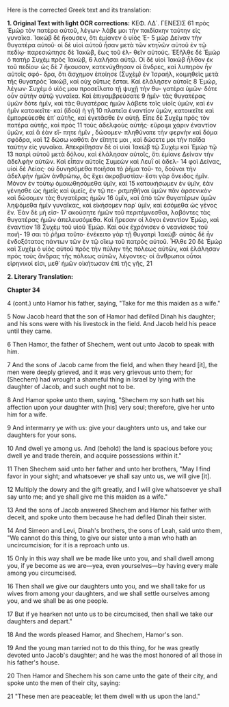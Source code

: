 Here is the corrected Greek text and its translation:

**1. Original Text with light OCR corrections:**
ΚΕΦ. ΛΔ΄.                                                ΓΕΝΕΣΙΣ    61
πρὸς Ἑμὼρ τὸν πατέρα αὐτοῦ, λέγων· λάβε μοι τὴν παιδίσκην
ταύτην εἰς γυναῖκα. Ἰακὼβ δὲ ἤκουσεν, ὅτι ἐμίανεν ὁ υἱὸς Ἑ- 5
μὼρ Δείναν τὴν θυγατέρα αὐτοῦ· οἱ δὲ υἱοὶ αὐτοῦ ἦσαν μετὰ τῶν
κτη̄νῶν αὐτοῦ ἐν τῷ πεδίῳ· παρεσιώπησε δὲ Ἰακὼβ, ἕως τοῦ ἐλ-
θεῖν αὐτούς. Ἐξῆλθε δὲ Ἑμὼρ ὁ πατὴρ Συχὲμ πρὸς Ἰακὼβ, 6
λαλῆσαι αὐτῷ. Οἱ δὲ υἱοὶ Ἰακὼβ ἦλθον ἐκ τοῦ πεδίου· ὡς δὲ 7
ἤκουσαν, κατενύχθησαν οἱ ἄνδρες, καὶ λυπηρὸν ἦν αὐτοῖς σφό-
δρα, ὅτι ἄσχημον ἐποίησε (Συχὲμ) ἐν Ἰσραήλ, κοιμηθεὶς μετὰ
τῆς θυγατρὸς Ἰακὼβ, καὶ οὐχ οὕτως ἔσται. Καὶ ἐλάλησεν αὐτοῖς 8
Ἑμώρ, λέγων· Συχὲμ ὁ υἱός μου προσεῖλατο τῇ ψυχῇ τὴν θυ-
γατέρα ὑμῶν· δότε οὖν αὐτὴν αὐτῷ γυναῖκα. Καὶ ἐπιγαμβρεύσατε 9
ἡμῖν· τὰς θυγατέρας ὑμῶν δότε ἡμῖν, καὶ τὰς θυγατέρας ἡμῶν
λάβετε τοῖς υἱοῖς ὑμῶν, καὶ ἐν ἡμῖν κατοικεῖτε· καὶ (ἰδοὺ) ἡ γῆ 10
πλατεῖα ἐναντίον ὑμῶν, κατοικεῖτε καὶ ἐμπορεύεσθε ἐπ᾿ αὐτῆς, καὶ
ἐγκτᾶσθε ἐν αὐτῇ. Εἶπε δὲ Συχὲμ πρὸς τὸν πατέρα αὐτῆς, καὶ πρὸς 11
τοὺς ἀδελφοὺς αὐτῆς· εὕροιμι χάριν ἐναντίον ὑμῶν, καὶ ἃ ἐὰν εἴ-
πητε ἡμῖν , δώσομεν· πληθύνατε τὴν φερνὴν καὶ δόμα σφόδρα, καὶ 12
δώσω καθότι ἂν εἴπητε μοι , καὶ δώσετε μοι τὴν παῖδα ταύτην εἰς
γυναῖκα. Ἀπεκρίθησαν δὲ οἱ υἱοὶ Ἰακὼβ τῷ Συχὲμ καὶ Ἑμὼρ τῷ 13
πατρὶ αὐτοῦ μετὰ δόλου, καὶ ἐλάλησαν αὐτοῖς, ὅτι ἐμίανε Δείναν
τὴν ἀδελφὴν αὐτῶν. Καὶ εἶπαν αὐτοῖς Συμεὼν καὶ Λευῒ οἱ ἀδελ- 14
φοὶ Δείνας, υἱοὶ δὲ Λείας· οὐ δυνησόμεθα ποιῆσαι τὸ ῥῆμα τοῦ-
το, δοῦναι τὴν ἀδελφὴν ἡμῶν ἀνθρώπῳ, ὃς ἔχει ἀκροβυστίαν·
ἔστι γὰρ ὄνειδος ἡμῖν. Μόνον ἐν τούτῳ ὁμοιωθησόμεθα ὑμῖν, καὶ 15
κατοικήσωμεν ἐν ὑμῖν, ἐὰν γένησθε ὡς ἡμεῖς καὶ ὑμεῖς, ἐν τῷ πε-
ριτμηθῆναι ὑμῶν πᾶν ἀρσενικὸν· καὶ δώσομεν τὰς θυγατέρας ἡμῶν 16
ὑμῖν, καὶ ἀπὸ τῶν θυγατέρων ὑμῶν ληψόμεθα ἡμῖν γυναῖκας, καὶ
εἰκήσομεν παρ᾽ ὑμῖν, καὶ ἐσόμεθα ὡς γένος ἕν. Ἐὰν δὲ μὴ εἰσ- 17
ακούσητε ἡμῶν τοῦ περιτέμνεσθαι, λαβόντες τὰς θυγατέρας ἡμῶν
ἀπελευσόμεθα. Καὶ ἤρεσαν οἱ λόγοι ἐναντίον Ἑμὼρ, καὶ ἐναντίον 18
Συχὲμ τοῦ υἱοῦ Ἑμώρ. Καὶ οὐκ ἐχρόνισεν ὁ νεανίσκος τοῦ ποιῆ- 19
σαι τὸ ῥῆμα τοῦτο· ἐνέκειτο γὰρ τῇ θυγατρὶ Ἰακώβ· αὐτὸς δὲ ἦν
ἐνδοξότατος πάντων τῶν ἐν τῷ οἴκῳ τοῦ πατρὸς αὐτοῦ. Ἦλθε 20
δὲ Ἑμὼρ καὶ Συχὲμ ὁ υἱὸς αὐτοῦ πρὸς τὴν πύλην τῆς πόλεως
αὐτῶν, καὶ ἐλάλησαν πρὸς τοὺς ἄνδρας τῆς πόλεως αὐτῶν, λέγοντες·
οἱ ἄνθρωποι οὗτοι εἰρηνικοί εἰσι, μεθ᾽ ἡμῶν οἰκήτωσαν ἐπὶ τῆς γῆς, 21

**2. Literary Translation:**

**Chapter 34**

4 (cont.) unto Hamor his father, saying, "Take for me this maiden as a wife."

5 Now Jacob heard that the son of Hamor had defiled Dinah his daughter; and his sons were with his livestock in the field. And Jacob held his peace until they came.

6 Then Hamor, the father of Shechem, went out unto Jacob to speak with him.

7 And the sons of Jacob came from the field, and when they heard [it], the men were deeply grieved, and it was very grievous unto them; for (Shechem) had wrought a shameful thing in Israel by lying with the daughter of Jacob, and such ought not to be.

8 And Hamor spoke unto them, saying, "Shechem my son hath set his affection upon your daughter with [his] very soul; therefore, give her unto him for a wife.

9 And intermarry ye with us: give your daughters unto us, and take our daughters for your sons.

10 And dwell ye among us. And (behold) the land is spacious before you; dwell ye and trade therein, and acquire possessions within it."

11 Then Shechem said unto her father and unto her brothers, "May I find favor in your sight; and whatsoever ye shall say unto us, we will give [it].

12 Multiply the dowry and the gift greatly, and I will give whatsoever ye shall say unto me; and ye shall give me this maiden as a wife."

13 And the sons of Jacob answered Shechem and Hamor his father with deceit, and spoke unto them because he had defiled Dinah their sister.

14 And Simeon and Levi, Dinah's brothers, the sons of Leah, said unto them, "We cannot do this thing, to give our sister unto a man who hath an uncircumcision; for it is a reproach unto us.

15 Only in this way shall we be made like unto you, and shall dwell among you, if ye become as we are—yea, even yourselves—by having every male among you circumcised.

16 Then shall we give our daughters unto you, and we shall take for us wives from among your daughters, and we shall settle ourselves among you, and we shall be as one people.

17 But if ye hearken not unto us to be circumcised, then shall we take our daughters and depart."

18 And the words pleased Hamor, and Shechem, Hamor's son.

19 And the young man tarried not to do this thing, for he was greatly devoted unto Jacob's daughter; and he was the most honored of all those in his father's house.

20 Then Hamor and Shechem his son came unto the gate of their city, and spoke unto the men of their city, saying:

21 "These men are peaceable; let them dwell with us upon the land."
